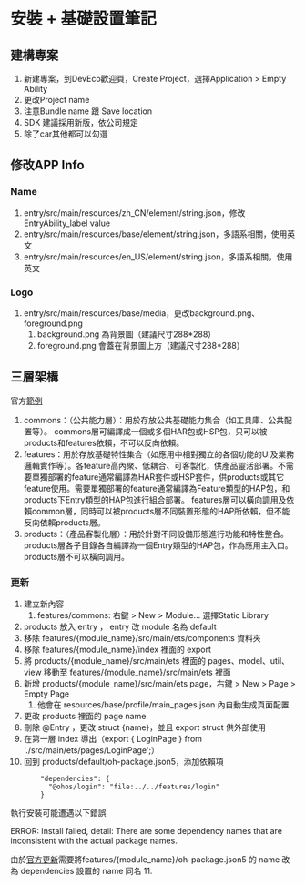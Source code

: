 # 安裝 + 基礎設置筆記

## 建構專案
1. 新建專案，到DevEco歡迎頁，Create Project，選擇Application > Empty Ability
2. 更改Project name
3. 注意Bundle name 跟 Save location
4. SDK 建議採用新版，依公司規定
5. 除了car其他都可以勾選

## 修改APP Info
### Name
1. entry/src/main/resources/zh_CN/element/string.json，修改EntryAbility_label value
2. entry/src/main/resources/base/element/string.json，多語系相關，使用英文
3. entry/src/main/resources/en_US/element/string.json，多語系相關，使用英文
### Logo
1. entry/src/main/resources/base/media，更改background.png、foreground.png
   1. background.png 為背景圖（建議尺寸288*288）
   2. foreground.png 會蓋在背景圖上方（建議尺寸288*288）

## 三層架構
官方[範例](https://developer.huawei.com/consumer/cn/codelabsPortal/carddetails/tutorials_Next-BasicArchitectureDesignPart2)
1. commons：（公共能力層）：用於存放公共基礎能力集合（如工具庫、公共配置等）。 commons層可編譯成一個或多個HAR包或HSP包，只可以被products和features依賴，不可以反向依賴。
2. features：用於存放基礎特性集合（如應用中相對獨立的各個功能的UI及業務邏輯實作等）。各feature高內聚、低耦合、可客製化，供產品靈活部署。不需要單獨部署的feature通常編譯為HAR套件或HSP套件，供products或其它feature使用。需要單獨部署的feature通常編譯為Feature類型的HAP包，和products下Entry類型的HAP包進行組合部署。 features層可以橫向調用及依賴common層，同時可以被products層不同裝置形態的HAP所依賴，但不能反向依賴products層。
3. products：（產品客製化層）：用於針對不同設備形態進行功能和特性整合。 products層各子目錄各自編譯為一個Entry類型的HAP包，作為應用主入口。 products層不可以橫向調用。

### 更新
1. 建立新內容 
   1. features/commons: 右鍵 > New > Module... 選擇Static Library
2. products 放入 entry ， entry 改 module 名為 default
3. 移除 features/{module_name}/src/main/ets/components 資料夾
4. 移除 features/{module_name}/index 裡面的 export
5. 將 products/{module_name}/src/main/ets 裡面的 pages、model、util、view 移動至 features/{module_name}/src/main/ets 裡面
6. 新增 products/{module_name}/src/main/ets page，右鍵 > New > Page > Empty Page
   1. 他會在 resources/base/profile/main_pages.json 內自動生成頁面配置
7. 更改 products 裡面的 page name
8. 刪除 @Entry ，更改 struct {name}，並且 export struct 供外部使用
9. 在第一層 index 導出（export { LoginPage } from './src/main/ets/pages/LoginPage';）
10. 回到 products/default/oh-package.json5，添加依賴項
    ```shell
        "dependencies": {
          "@ohos/login": "file:../../features/login"
        }
    ```

執行安裝可能遭遇以下錯誤

ERROR: Install failed, detail: There are some dependency names that are inconsistent with the actual package names.
    
由於[官方更新](https://developer.huawei.com/consumer/cn/doc/harmonyos-releases-V5/ide-changelogs-nb1-V5)需要將features/{module_name}/oh-package.json5 的 name 改為 dependencies 設置的 name 同名
11. 


